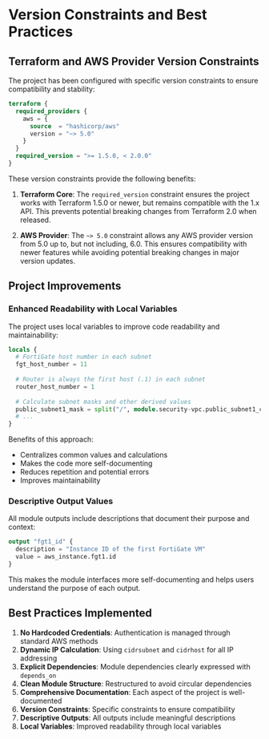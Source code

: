 # Version Constraints and Best Practices

## Terraform and AWS Provider Version Constraints

The project has been configured with specific version constraints to ensure compatibility and stability:

```terraform
terraform {
  required_providers {
    aws = {
      source  = "hashicorp/aws"
      version = "~> 5.0"
    }
  }
  required_version = ">= 1.5.0, < 2.0.0"
}
```

These version constraints provide the following benefits:

1. **Terraform Core**: The `required_version` constraint ensures the project works with Terraform 1.5.0 or newer, but remains compatible with the 1.x API. This prevents potential breaking changes from Terraform 2.0 when released.

2. **AWS Provider**: The `~> 5.0` constraint allows any AWS provider version from 5.0 up to, but not including, 6.0. This ensures compatibility with newer features while avoiding potential breaking changes in major version updates.

## Project Improvements

### Enhanced Readability with Local Variables

The project uses local variables to improve code readability and maintainability:

```terraform
locals {
  # FortiGate host number in each subnet
  fgt_host_number = 11
  
  # Router is always the first host (.1) in each subnet
  router_host_number = 1
  
  # Calculate subnet masks and other derived values
  public_subnet1_mask = split("/", module.security-vpc.public_subnet1_cidr)[1]
  # ...
}
```

Benefits of this approach:
- Centralizes common values and calculations
- Makes the code more self-documenting
- Reduces repetition and potential errors
- Improves maintainability

### Descriptive Output Values

All module outputs include descriptions that document their purpose and context:

```terraform
output "fgt1_id" {
  description = "Instance ID of the first FortiGate VM"
  value = aws_instance.fgt1.id
}
```

This makes the module interfaces more self-documenting and helps users understand the purpose of each output.

## Best Practices Implemented

1. **No Hardcoded Credentials**: Authentication is managed through standard AWS methods
2. **Dynamic IP Calculation**: Using `cidrsubnet` and `cidrhost` for all IP addressing
3. **Explicit Dependencies**: Module dependencies clearly expressed with `depends_on`
4. **Clean Module Structure**: Restructured to avoid circular dependencies
5. **Comprehensive Documentation**: Each aspect of the project is well-documented
6. **Version Constraints**: Specific constraints to ensure compatibility
7. **Descriptive Outputs**: All outputs include meaningful descriptions
8. **Local Variables**: Improved readability through local variables
